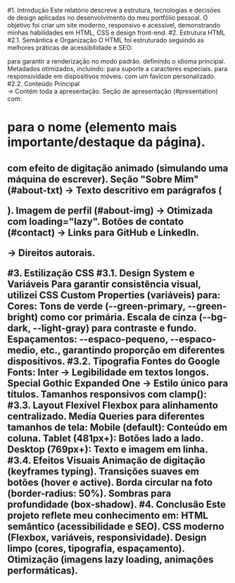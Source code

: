 #1. Introdução
Este relatório descreve a estrutura, tecnologias e decisões de design aplicadas no desenvolvimento do meu portfólio pessoal. O objetivo foi criar um site moderno, responsivo e acessível, demonstrando minhas habilidades em HTML, CSS e design front-end.
#2. Estrutura HTML
#2.1. Semântica e Organização
O HTML foi estruturado seguindo as melhores práticas de acessibilidade e SEO:
<!DOCTYPE html> para garantir a renderização no modo padrão.
<html lang="pt-BR"> definindo o idioma principal.
Metadados otimizados, incluindo:
<meta charset="UTF-8"> para suporte a caracteres especiais.
<meta name="viewport"> para responsividade em dispositivos móveis.
<link rel="icon"> com um favicon personalizado.
#2.2. Conteúdo Principal
<main id="portifolio"> → Contém toda a apresentação.
Seção de apresentação (#presentation) com:
<h1> para o nome (elemento mais importante/destaque da página).
<h2> com efeito de digitação animado (simulando uma máquina de escrever).
Seção "Sobre Mim" (#about-txt) → Texto descritivo em parágrafos (<p>).
Imagem de perfil (#about-img) → Otimizada com loading="lazy".
Botões de contato (#contact) → Links para GitHub e LinkedIn.
<footer> → Direitos autorais.

#3. Estilização CSS
#3.1. Design System e Variáveis
Para garantir consistência visual, utilizei CSS Custom Properties (variáveis) para:
Cores:
Tons de verde (--green-primary, --green-bright) como cor primária.
Escala de cinza (--bg-dark, --light-gray) para contraste e fundo.
Espaçamentos:
--espaco-pequeno, --espaco-medio, etc., garantindo proporção em diferentes dispositivos.
#3.2. Tipografia
Fontes do Google Fonts:
Inter → Legibilidade em textos longos.
Special Gothic Expanded One → Estilo único para títulos.
Tamanhos responsivos com clamp():
#3.3. Layout Flexível
Flexbox para alinhamento centralizado.
Media Queries para diferentes tamanhos de tela:
Mobile (default): Conteúdo em coluna.
Tablet (481px+): Botões lado a lado.
Desktop (769px+): Texto e imagem em linha.
#3.4. Efeitos Visuais
Animação de digitação (keyframes typing).
Transições suaves em botões (hover e active).
Borda circular na foto (border-radius: 50%).
Sombras para profundidade (box-shadow).
#4. Conclusão
Este projeto reflete meu conhecimento em:
HTML semântico (acessibilidade e SEO).
CSS moderno (Flexbox, variáveis, responsividade).
Design limpo (cores, tipografia, espaçamento).
Otimização (imagens lazy loading, animações performáticas).

